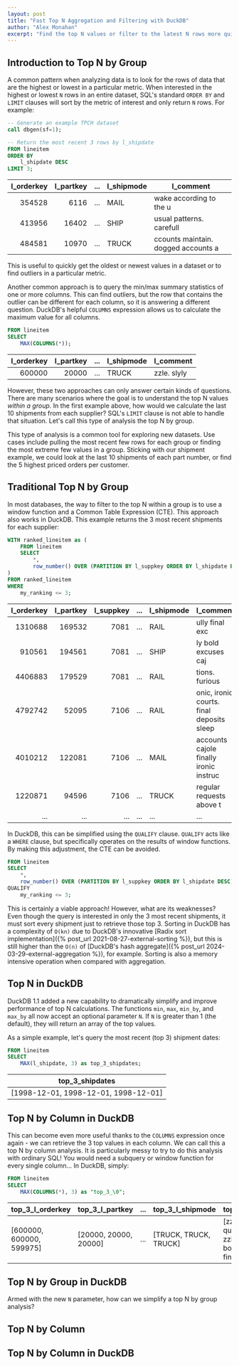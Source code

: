```yaml
---
layout: post
title: "Fast Top N Aggregation and Filtering with DuckDB"
author: "Alex Monahan"
excerpt: "Find the top N values or filter to the latest N rows more quickly and easily with the `N` parameter in the `min`, `max`, `min_by`, and `max_by` aggregate functions."
---
```


<!-- Databases that support argmax / max_by: Snowflake, Databricks, Bigquery, StarRocks Clickhouse, Postgres (extension), Vertica,  -->
<!-- 
    What does it mean to retrieve the top N?
        Limit is the top N for the whole dataset
        This comes into play when you want the top N by group

    Use cases of top N

    Top N max vs. top N max_by
        Do you want to sort by the same thing that you want to retrieve?
        Top N with min and max works well to sort by a column and retrieve the top N values of that column.
        min_by and max_by allow you to sort by a column and then retrieve the top N of a different column (or even the entire row of data). 
            Ex: Order by total revenue descending and retrieve the top 3 customer ids by revenue.

    Use cases for max_by
        Latest event of some kind
        Top N within a group ordered by something else
    Advanced usage
        Top N
        Entire struct / unnest
    Example of the old way and the new way
        Include benchmarks
    Why is it faster? / architecture
    Example that is large enough to force spilling to disk (or lower the memory limit to make a point)
        If I lower the memory limit I can measure how low it can go, as well as compare performance
    
    Conclusion

 -->

## Introduction to Top N by Group

A common pattern when analyzing data is to look for the rows of data that are the highest or lowest in a particular metric.
When interested in the highest or lowest `N` rows in an entire dataset, SQL's standard `ORDER BY` and `LIMIT` clauses will sort by the metric of interest and only return `N` rows.
For example:

<!-- TODO: Add in the truncated results for these queries -->

```sql
-- Generate an example TPCH dataset
call dbgen(sf=1);

-- Return the most recent 3 rows by l_shipdate
FROM lineitem 
ORDER BY 
    l_shipdate DESC 
LIMIT 3;
```

| l_orderkey | l_partkey | ... | l_shipmode |              l_comment              |
|-----------:|----------:|-----|------------|-------------------------------------|
| 354528     | 6116      | ... | MAIL       | wake according to the u             |
| 413956     | 16402     | ... | SHIP       | usual patterns. carefull            |
| 484581     | 10970     | ... | TRUCK      | ccounts maintain. dogged accounts a |

This is useful to quickly get the oldest or newest values in a dataset or to find outliers in a particular metric.

Another common approach is to query the min/max summary statistics of one or more columns. 
This can find outliers, but the row that contains the outlier can be different for each column, so it is answering a different question.
DuckDB's helpful `COLUMNS` expression allows us to calculate the maximum value for all columns.

```sql
FROM lineitem
SELECT 
    MAX(COLUMNS(*));
```

| l_orderkey | l_partkey | ... | l_shipmode |  l_comment  |
|-----------:|----------:|-----|------------|-------------|
| 600000     | 20000     | ... | TRUCK      | zzle. slyly |

However, these two approaches can only answer certain kinds of questions. 
There are many scenarios where the goal is to understand the top N values *within a group*.
In the first example above, how would we calculate the last 10 shipments from each supplier?
SQL's `LIMIT` clause is not able to handle that situation. 
Let's call this type of analysis the top N by group. 

This type of analysis is a common tool for exploring new datasets. 
Use cases include pulling the most recent few rows for each group or finding the most extreme few values in a group.
Sticking with our shipment example, we could look at the last 10 shipments of each part number, or find the 5 highest priced orders per customer. 

## Traditional Top N by Group

In most databases, the way to filter to the top N within a group is to use a window function and a Common Table Expression (CTE). 
This approach also works in DuckDB.
This example returns the 3 most recent shipments for each supplier:

```sql
WITH ranked_lineitem as (
    FROM lineitem 
    SELECT 
        *,
        row_number() OVER (PARTITION BY l_suppkey ORDER BY l_shipdate DESC) as my_ranking
)
FROM ranked_lineitem
WHERE 
    my_ranking <= 3;
```

| l_orderkey | l_partkey | l_suppkey | ... | l_shipmode |                 l_comment                 | my_ranking |
|-----------:|----------:|----------:|-----|------------|-------------------------------------------|-----------:|
| 1310688    | 169532    | 7081      | ... | RAIL       | ully final exc                            | 1          |
| 910561     | 194561    | 7081      | ... | SHIP       | ly bold excuses caj                       | 2          |
| 4406883    | 179529    | 7081      | ... | RAIL       | tions. furious                            | 3          |
| 4792742    | 52095     | 7106      | ... | RAIL       | onic, ironic courts. final deposits sleep | 1          |
| 4010212    | 122081    | 7106      | ... | MAIL       |  accounts cajole finally ironic instruc   | 2          |
| 1220871    | 94596     | 7106      | ... | TRUCK      | regular requests above t                  | 3          |
| ...   | ...   | ...   | ...   | ...   | ...   | ...   |

In DuckDB, this can be simplified using the `QUALIFY` clause.
`QUALIFY` acts like a `WHERE` clause, but specifically operates on the results of window functions. 
By making this adjustment, the CTE can be avoided.

```sql
FROM lineitem 
SELECT 
    *,
    row_number() OVER (PARTITION BY l_suppkey ORDER BY l_shipdate DESC) as my_ranking
QUALIFY
    my_ranking <= 3;
```

This is certainly a viable approach!
However, what are its weaknesses? 
Even though the query is interested in only the 3 most recent shipments, it must sort every shipment just to retrieve those top 3.
Sorting in DuckDB has a complexity of `O(kn)` due to DuckDB's innovative [Radix sort implementation]({% post_url 2021-08-27-external-sorting %}), but this is still higher than the `O(n)` of [DuckDB's hash aggregate]({% post_url 2024-03-29-external-aggregation %}), for example.
Sorting is also a memory intensive operation when compared with aggregation. 


## Top N in DuckDB

DuckDB 1.1 added a new capability to dramatically simplify and improve performance of top N calculations.
The functions `min`, `max`, `min_by`, and `max_by` all now accept an optional parameter `N`.
If `N` is greater than 1 (the default), they will return an array of the top values.

As a simple example, let's query the most recent (top 3) shipment dates:

```sql
FROM lineitem
SELECT 
    MAX(l_shipdate, 3) as top_3_shipdates;
```

|           top_3_shipdates            |
|--------------------------------------|
| [1998-12-01, 1998-12-01, 1998-12-01] |

## Top N by Column in DuckDB

This can become even more useful thanks to the `COLUMNS` expression once again - we can retrieve the 3 top values in each column. 
We can call this a top N by column analysis. 
It is particularly messy to try to do this analysis with ordinary SQL!
You would need a subquery or window function for every single column...
In DuckDB, simply:

```sql
FROM lineitem
SELECT 
    MAX(COLUMNS(*), 3) as "top_3_\0";
```

|     top_3_l_orderkey     |    top_3_l_partkey    | ... |   top_3_l_shipmode    |                               top_3_l_comment                                |
|--------------------------|-----------------------|-----|-----------------------|------------------------------------------------------------------------------|
| [600000, 600000, 599975] | [20000, 20000, 20000] | ... | [TRUCK, TRUCK, TRUCK] | [zzle. slyly, zzle. quickly bold a, zzle. pinto beans boost slyly slyly fin] |

## Top N by Group in DuckDB

Armed with the new `N` parameter, how can we simplify a top N by group analysis?


## Top N by Column



## Top N by Column in DuckDB

 <!-- 


 
  -->